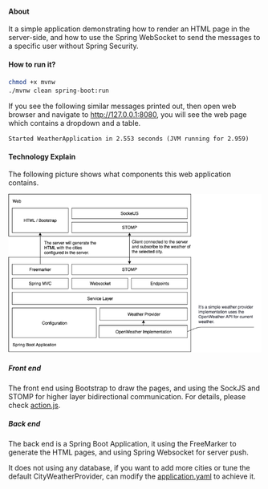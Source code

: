 #### About

It a simple application demonstrating how to render an HTML page in the server-side,
and how to use the Spring WebSocket to send the messages to a specific user 
without Spring Security.

#### How to run it?

```bash
chmod +x mvnw
./mvnw clean spring-boot:run
```

If you see the following similar messages printed out, then open web browser and navigate to http://127.0.0.1:8080, 
you will see the web page which contains a dropdown and a table.

```
Started WeatherApplication in 2.553 seconds (JVM running for 2.959)
```

#### Technology Explain

The following picture shows what components this web application contains.

![architect.png](architect.png)

##### Front end

The front end using Bootstrap to draw the pages, and using the SockJS and STOMP for higher layer bidirectional communication.
For details, please check [action.js](src/main/resources/static/js/actions.js).

##### Back end

The back end is a Spring Boot Application, it using the FreeMarker to generate the HTML pages, 
and using Spring Websocket for server push.

It does not using any database, if you want to add more cities or tune the default CityWeatherProvider, 
can modify the [application.yaml](src/main/resources/application.yaml) to achieve it.